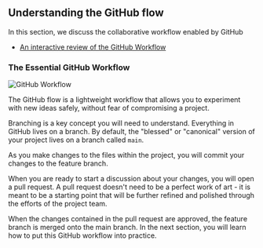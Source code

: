 ## Understanding the GitHub flow

In this section, we discuss the collaborative workflow enabled by GitHub 
  - [An interactive review of the GitHub Workflow](https://guides.github.com/introduction/flow/)

### The Essential GitHub Workflow

![GitHub Workflow](./img/github-workflow.png)

The GitHub flow is a lightweight workflow that allows you to experiment with new ideas safely, without fear of compromising a project.

Branching is a key concept you will need to understand. Everything in GitHub lives on a branch. By default, the "blessed" or "canonical" version of your project lives on a branch called `main`.

As you make changes to the files within the project, you will commit your changes to the feature branch.

When you are ready to start a discussion about your changes, you will open a pull request. A pull request doesn't need to be a perfect work of art - it is meant to be a starting point that will be further refined and polished through the efforts of the project team.

When the changes contained in the pull request are approved, the feature branch is merged onto the main branch. In the next section, you will learn how to put this GitHub workflow into practice.


